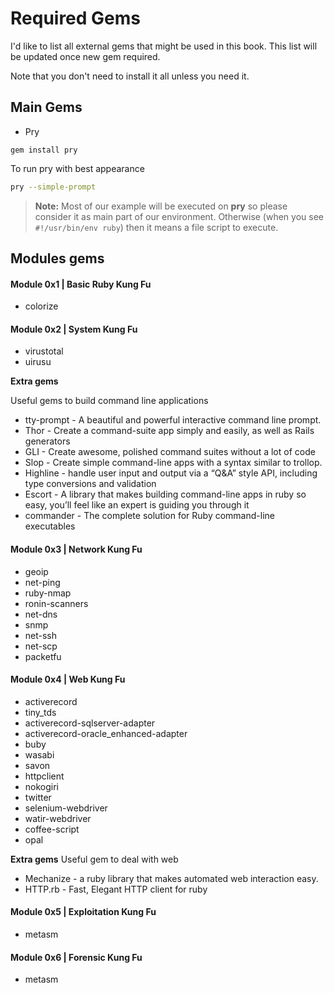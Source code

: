 # Required Gems
I'd like to list all external gems that might be used in this book. This list will be updated once new gem required. 

Note that you don't need to install it all unless you need it.

## Main Gems
- Pry
```
gem install pry
```
To run pry with best appearance
```bash
pry --simple-prompt
```

> **Note:** Most of our example will be executed on **pry** so please consider it as main part of our environment. Otherwise (when you see `#!/usr/bin/env ruby`) then it means a file script to execute.


## Modules gems 


#### Module 0x1 | Basic Ruby Kung Fu
- colorize

#### Module 0x2 | System Kung Fu
- virustotal
- uirusu

**Extra gems**

Useful gems to build command line applications
  - tty-prompt - A beautiful and powerful interactive command line prompt.
  - Thor - Create a command-suite app simply and easily, as well as Rails generators
  - GLI - Create awesome, polished command suites without a lot of code
  - Slop - Create simple command-line apps with a syntax similar to trollop.
  - Highline - handle user input and output via a “Q&A” style API, including type conversions and validation
  - Escort - A library that makes building command-line apps in ruby so easy, you’ll feel like an expert is guiding you through it
  - commander - The complete solution for Ruby command-line executables

#### Module 0x3 | Network Kung Fu
- geoip
- net-ping
- ruby-nmap 
- ronin-scanners
- net-dns
- snmp
- net-ssh
- net-scp
- packetfu

#### Module 0x4 | Web Kung Fu
- activerecord
- tiny_tds 
- activerecord-sqlserver-adapter 
- activerecord-oracle_enhanced-adapter
- buby
- wasabi
- savon 
- httpclient
- nokogiri
- twitter
- selenium-webdriver 
- watir-webdriver
- coffee-script
- opal

**Extra gems**
Useful gem to deal with web 
- Mechanize - a ruby library that makes automated web interaction easy.
- HTTP.rb - Fast, Elegant HTTP client for ruby


#### Module 0x5 | Exploitation Kung Fu
- metasm

#### Module 0x6 | Forensic Kung Fu
- metasm